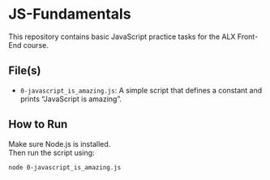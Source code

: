 # JS-Fundamentals

This repository contains basic JavaScript practice tasks for the ALX Front-End course.

## File(s)

- `0-javascript_is_amazing.js`: A simple script that defines a constant and prints “JavaScript is amazing”.

## How to Run

Make sure Node.js is installed.  
Then run the script using:

```bash
node 0-javascript_is_amazing.js